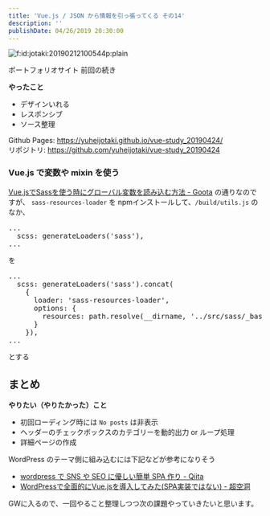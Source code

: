 ```yaml
---
title: 'Vue.js / JSON から情報を引っ張ってくる その14'
description: ''
publishDate: 04/26/2019 20:30:00
---
```


<p><span itemscope itemtype="http://schema.org/Photograph"><img src="/images/hatena/20190212100544.png" alt="f:id:jotaki:20190212100544p:plain" title="f:id:jotaki:20190212100544p:plain" class="hatena-fotolife" itemprop="image"></span></p>

<p>ポートフォリオサイト 前回の続き</p>

<p><strong>やったこと</strong></p>

<ul>
<li>デザインいれる</li>
<li>レスポンシブ</li>
<li>ソース整理</li>
</ul>

<p>Github Pages: <a href="https://yuheijotaki.github.io/vue-study_20190424/">https://yuheijotaki.github.io/vue-study_20190424/</a><br/>
リポジトリ: <a href="https://github.com/yuheijotaki/vue-study_20190424">https://github.com/yuheijotaki/vue-study_20190424</a></p>

<h3>Vue.js で変数や mixin を使う</h3>

<p><a href="https://gootablog.com/vuejs-sass-globalvariables">Vue.jsでSassを使う時にグローバル変数を読み込む方法 - Goota</a> の通りなのですが、 <code>sass-resources-loader</code> を npmインストールして、<code>/build/utils.js</code> のなか、</p>

<pre class="code lang-javascript" data-lang="javascript" data-unlink>...
  scss: generateLoaders(<span class="synConstant">'sass'</span>),
...
</pre>

<p>を</p>

<pre class="code lang-javascript" data-lang="javascript" data-unlink>...
  scss: generateLoaders(<span class="synConstant">'sass'</span>).concat(
    <span class="synIdentifier">{</span>
      loader: <span class="synConstant">'sass-resources-loader'</span>,
      options: <span class="synIdentifier">{</span>
        resources: path.resolve(__dirname, <span class="synConstant">'../src/sass/_base.scss'</span>)
      <span class="synIdentifier">}</span>
    <span class="synIdentifier">}</span>),
...
</pre>

<p>とする</p>

<h2>まとめ</h2>

<p><strong>やりたい（やりたかった）こと</strong></p>

<ul>
<li>初回ローディング時には <code>No posts</code> は非表示</li>
<li>ヘッダーのチェックボックスのカテゴリーを動的出力 or ループ処理</li>
<li>詳細ページの作成</li>
</ul>

<p>WordPress のテーマ側に組み込むには下記などが参考になりそう</p>

<ul>
<li><a href="https://qiita.com/d2cd-kimura/items/c8283849c4dff245d219">wordpress で SNS や SEO に優しい簡単 SPA 作り - Qiita</a></li>
<li><a href="http://itaoyuta.hatenablog.com/entry/2017/12/28/152338">WordPressで全面的にVue.jsを導入してみた(SPA実装ではない) - 超空洞</a></li>
</ul>

<p>GWに入るので、一回やること整理しつつ次の課題やっていきたいと思います。</p>
